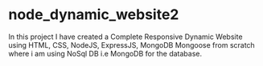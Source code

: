 # node_dynamic_website2
 In this project I have created a Complete Responsive Dynamic Website using HTML, CSS, NodeJS, ExpressJS, MongoDB Mongoose from scratch where i am using NoSql DB i.e MongoDB for the database.
